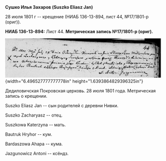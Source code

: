 **Сушко Илья Захаров (Suszko Eliasz Jan)**

28 июля 1801 г -- крещение (НИАБ 136-13-894, лист 44, №17/1801-р
(ориг)).

**НИАБ 136-13-894:** Лист 44. **Метрическая запись №17/1801-р (ориг).**

![](./media/a41a0243a3cc00b320776b68989d1d92e87b83c4.png){width="6.496527777777778in"
height="1.6393864829396325in"}

Дедиловичская Покровская церковь. 28 июля 1801 года. Метрическая запись
о крещении.

Suszko Eliasz Jan -- сын родителей с деревни Нивки.

Suszko Zacharyasz -- отец.

Suszkowa Katerzyna -- мать.

Bautruk Hryhor -- кум.

Bardaszowa Ahapa -- кума.

Jazgunowicz Antoni -- ксёндз.
